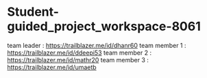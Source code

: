 # Student-guided_project_workspace-8061
team leader :  https://trailblazer.me/id/dhanr60
team member 1 : https://trailblazer.me/id/ddeepi53
team member 2 : https://trailblazer.me/id/mathr20
team member 3 : https://trailblazer.me/id/umaetb
